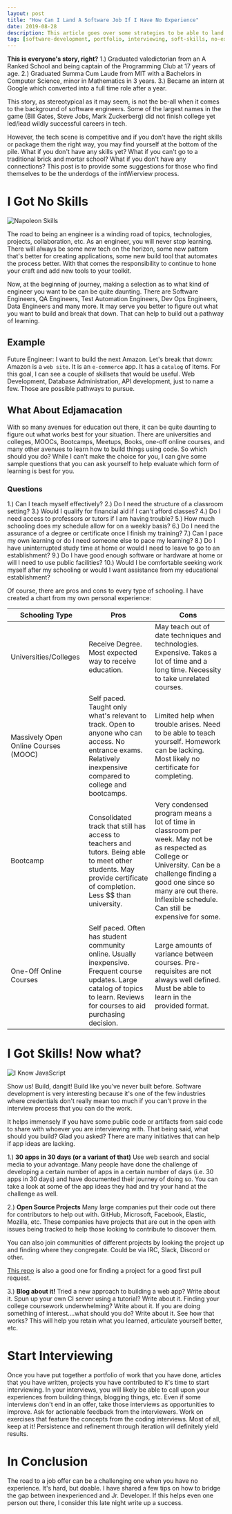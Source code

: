 ```yaml
---
layout: post
title: "How Can I Land A Software Job If I Have No Experience"
date: 2019-08-28
description: This article goes over some strategies to be able to land a role in the software development industry when you have no experience.
tag: [software-development, portfolio, interviewing, soft-skills, no-experience, open-source, contributor]
---
```


**This is everyone's story, right?**
1.) Graduated valedictorian from an A Ranked School and being captain of the Programming Club at 17 years of age. 
2.) Graduated Summa Cum Laude from MIT with a Bachelors in Computer Science, minor in Mathematics in 3 years. 
3.) Became an intern at Google which converted into a full time role after a year. 

This story, as stereotypical as it may seem, is not the be-all when it comes to the background of software engineers. Some of the largest names in the game (Bill Gates, Steve Jobs, Mark Zuckerberg) did not finish college yet led/lead wildly successful careers in tech. 

However, the tech scene is competitive and if you don't have the right skills or package them the right way, you may find yourself at the bottom of the pile. What if you don't have any skills yet? What if you can't go to a traditional brick and mortar school? What if you don't have any connections? This post is to provide some suggestions for those who find themselves to be the underdogs of the intWierview process. 

# I Got No Skills

![Napoleon Skills](https://thepracticaldev.s3.amazonaws.com/i/fr62f4xoc4oplwl5hc1i.jpg)

The road to being an engineer is a winding road of topics, technologies, projects, collaboration, etc. As an engineer, you will never stop learning. There will always be some new tech on the horizon, some new pattern that's better for creating applications, some new build tool that automates the process better. With that comes the responsibility to continue to hone your craft and add new tools to your toolkit. 

Now, at the beginning of journey, making a selection as to what kind of engineer you want to be can be quite daunting. There are Software Engineers, QA Engineers, Test Automation Engineers, Dev Ops Engineers, Data Engineers and many more. It may serve you better to figure out what you want to build and break that down. That can help to build out a pathway of learning.

## Example
Future Engineer: I want to build the next Amazon.
Let's break that down:
Amazon is a `web site`. It is an `e-commerce` app. It has a `catalog` of items. For this goal, I can see a couple of skillsets that would be useful. Web Development, Database Administration, API development, just to name a few. Those are possible pathways to pursue. 

## What About Edjamacation
With so many avenues for education out there, it can be quite daunting to figure out what works best for your situation. There are universities and colleges, MOOCs, Bootcamps, Meetups, Books, one-off online courses, and many other avenues to learn how to build things using code. So which  should you do? While I can't make the choice for you, I can give some sample questions that you can ask yourself to help evaluate which form of learning is best for you.

### Questions
1.) Can I teach myself effectively?
2.) Do I need the structure of a classroom setting?
3.) Would I qualify for financial aid if I can't afford classes?
4.) Do I need access to professors or tutors if I am having trouble?
5.) How much schooling does my schedule allow for on a weekly basis?
6.) Do I need the assurance of a degree or certificate once I finish my training?
7.) Can I pace my own learning or do I need someone else to pace my learning?
8.) Do I have uninterrupted study time at home or would I need to leave to go to an establishment?
9.) Do I have good enough software or hardware at home or will I need to use public facilities?
10.) Would I be comfortable seeking work myself after my schooling or would I want assistance from my educational establishment?

Of course, there are pros and cons to every type of schooling. I have created a chart from my own personal experience:

| Schooling Type |      Pros      |    Cons   |
| ---------------| -------------- |-----------|
| Universities/Colleges   | Receive Degree. Most expected way to receive education.    | May teach out of date techniques and technologies. Expensive. Takes a lot of time and a long time. Necessity to take unrelated courses.
| Massively Open Online Courses (MOOC)  | Self paced. Taught only what's relevant to track. Open to anyone who can access. No entrance exams. Relatively inexpensive compared to college and bootcamps.      | Limited help when trouble arises. Need to be able to teach yourself. Homework can be lacking. Most likely no certificate for completing.   |
| Bootcamp  | Consolidated track that still has access to teachers and tutors. Being able to meet other students. May provide certificate of completion. Less $$ than university.   | Very condensed program means a lot of time in classroom per week. May not be as respected as College or University. Can be a challenge finding a good one since so many are out there. Inflexible schedule. Can still be expensive for some.|
| One-Off Online Courses   | Self paced. Often has student community online. Usually inexpensive. Frequent course updates. Large catalog of topics to learn. Reviews for courses to aid purchasing decision.   | Large amounts of variance between courses. Pre-requisites are not always well defined. Must be able to learn in the provided format.  |

# I Got Skills! Now what? 

![I Know JavaScript](https://thepracticaldev.s3.amazonaws.com/i/o20iojeawnqjcbo4kqw3.jpeg)

Show us! Build, dangit! Build like you've never built before. Software development is very interesting because it's one of the few industries where credentials don't really mean too much if you can't prove in the interview process that you can do the work. 

It helps immensely if you have some public code or artifacts from said code to share with whoever you are interviewing with. That being said, what should you build? Glad you asked? There are many initiatives that can help if app ideas are lacking. 

1.) **30 apps in 30 days (or a variant of that)**
Use web search and social media to your advantage. Many people have done the challenge of developing a certain number of apps in a certain number of days (i.e. 30 apps in 30 days) and have documented their journey of doing so. You can take a look at some of the app ideas they had and try your hand at the challenge as well.

2.) **Open Source Projects**
Many large companies put their code out there for contributors to help out with. GitHub, Microsoft, Facebook, Elastic, Mozilla, etc. These companies have projects that are out in the open with issues being tracked to help those looking to contribute to discover them. 

You can also join communities of different projects by looking the project up and finding where they congregate. Could be via IRC, Slack, Discord or other. 

[This repo](https://github.com/MunGell/awesome-for-beginners#javascript) is also a good one for finding a project for a good first pull request. 

3.) **Blog about it!**
Tried a new approach to building a web app? Write about it. Spun up your own CI server using a tutorial? Write about it. Finding your college coursework underwhelming? Write about it. If you are doing something of interest....what should you do? Write about it. See how that works? This will help you retain what you learned, articulate yourself better, etc.

# Start Interviewing
Once you have put together a portfolio of work that you have done, articles that you have written, projects you have contributed to it's time to start interviewing. In your interviews, you will likely be able to call upon your experiences from building things, blogging things, etc. Even if some interviews don't end in an offer, take those interviews as opportunities to improve. Ask for actionable feedback from the interviewers. Work on exercises that feature the concepts from the coding interviews. Most of all, keep at it! Persistence and refinement through iteration will definitely yield results. 

# In Conclusion

The road to a job offer can be a challenging one when you have no experience. It's hard, but doable. I have shared a few tips on how to bridge the gap between inexperienced and Jr. Developer. If this helps even one person out there, I consider this late night write up a success. 